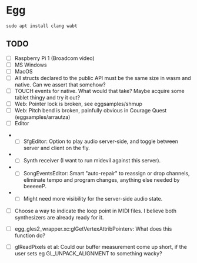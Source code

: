 # Egg

```
sudo apt install clang wabt
```

## TODO

- [ ] Raspberry Pi 1 (Broadcom video)
- [ ] MS Windows
- [ ] MacOS
- [ ] All structs declared to the public API must be the same size in wasm and native. Can we assert that somehow?
- [ ] TOUCH events for native. What would that take? Maybe acquire some tablet thingy and try it out?
- [ ] Web: Pointer lock is broken, see eggsamples/shmup
- [ ] Web: Pitch bend is broken, painfully obvious in Courage Quest (eggsamples/arrautza)
- [ ] Editor
- - [ ] SfgEditor: Option to play audio server-side, and toggle between server and client on the fly.
- - [ ] Synth receiver (I want to run midevil against this server).
- - [ ] SongEventsEditor: Smart "auto-repair" to reassign or drop channels, eliminate tempo and program changes, anything else needed by beeeeeP.
- - [ ] Might need more visibility for the server-side audio state.
- [ ] Choose a way to indicate the loop point in MIDI files. I believe both synthesizers are already ready for it.
- [ ] egg_gles2_wrapper.xc:glGetVertexAttribPointerv: What does this function do?
- [ ] glReadPixels et al: Could our buffer measurement come up short, if the user sets eg GL_UNPACK_ALIGNMENT to something wacky?

